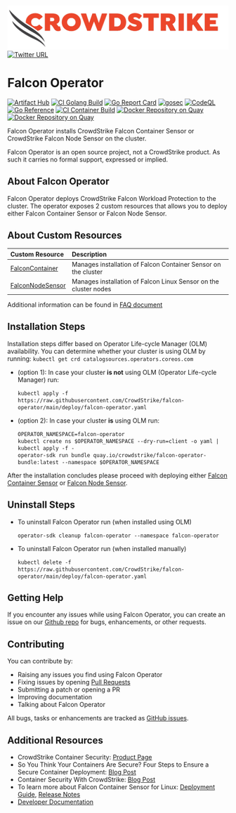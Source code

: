![CrowdStrike Falcon](https://raw.githubusercontent.com/CrowdStrike/falconpy/main/docs/asset/cs-logo.png) [![Twitter URL](https://img.shields.io/twitter/url?label=Follow%20%40CrowdStrike&style=social&url=https%3A%2F%2Ftwitter.com%2FCrowdStrike)](https://twitter.com/CrowdStrike)<br/>

# Falcon Operator
[![Artifact Hub](https://img.shields.io/endpoint?url=https://artifacthub.io/badge/repository/falcon-operator)](https://artifacthub.io/packages/search?repo=falcon-operator)
[![CI Golang Build](https://github.com/CrowdStrike/falcon-operator/actions/workflows/go.yml/badge.svg)](https://github.com/CrowdStrike/falcon-operator/actions/workflows/go.yml)
[![Go Report Card](https://goreportcard.com/badge/github.com/crowdstrike/falcon-operator)](https://goreportcard.com/report/github.com/crowdstrike/falcon-operator)
[![gosec](https://github.com/CrowdStrike/falcon-operator/actions/workflows/gosec.yml/badge.svg)](https://github.com/CrowdStrike/falcon-operator/actions/workflows/gosec.yml)
[![CodeQL](https://github.com/CrowdStrike/falcon-operator/actions/workflows/codeql.yml/badge.svg)](https://github.com/CrowdStrike/falcon-operator/actions/workflows/codeql.yml)
[![Go Reference](https://pkg.go.dev/badge/github.com/crowdstrike/falcon-operator.svg)](https://pkg.go.dev/github.com/crowdstrike/falcon-operator)
[![CI Container Build](https://github.com/CrowdStrike/falcon-operator/actions/workflows/container_build.yml/badge.svg)](https://github.com/CrowdStrike/falcon-operator/actions/workflows/container_build.yml)
[![Docker Repository on Quay](https://quay.io/repository/crowdstrike/falcon-operator/status "Docker Repository on Quay")](https://quay.io/repository/crowdstrike/falcon-operator)
[![Docker Repository on Quay](https://quay.io/repository/crowdstrike/falcon-operator-bundle/status "Docker Repository on Quay")](https://quay.io/repository/crowdstrike/falcon-operator-bundle)

Falcon Operator installs CrowdStrike Falcon Container Sensor or CrowdStrike Falcon Node Sensor on the cluster.

Falcon Operator is an open source project, not a CrowdStrike product. As such it carries no formal support, expressed or implied.

## About Falcon Operator
Falcon Operator deploys CrowdStrike Falcon Workload Protection to the cluster. The operator exposes 2 custom resources that allows you to deploy either Falcon Container Sensor or Falcon Node Sensor.

## About Custom Resources

| Custom Resource                   | Description                                                      |
| :--------                         | :------------                                                    |
| [FalconContainer](docs/container) | Manages installation of Falcon Container Sensor on the cluster   |
| [FalconNodeSensor](docs/node)     | Manages installation of Falcon Linux Sensor on the cluster nodes |

Additional information can be found in [FAQ document](docs/faq.md)

## Installation Steps

Installation steps differ based on Operator Life-cycle Manager (OLM) availability. You can determine whether your cluster is using OLM by running: `kubectl get crd catalogsources.operators.coreos.com`

 - (option 1): In case your cluster **is not** using OLM (Operator Life-cycle Manager) run:
   ```
   kubectl apply -f https://raw.githubusercontent.com/CrowdStrike/falcon-operator/main/deploy/falcon-operator.yaml
   ```

 - (option 2): In case your cluster **is** using OLM run:
   ```
   OPERATOR_NAMESPACE=falcon-operator
   kubectl create ns $OPERATOR_NAMESPACE --dry-run=client -o yaml | kubectl apply -f -
   operator-sdk run bundle quay.io/crowdstrike/falcon-operator-bundle:latest --namespace $OPERATOR_NAMESPACE
   ```

After the installation concludes please proceed with deploying either [Falcon Container Sensor](docs/container) or [Falcon Node Sensor](docs/node).

## Uninstall Steps

 - To uninstall Falcon Operator run (when installed using OLM)
   ```
   operator-sdk cleanup falcon-operator --namespace falcon-operator
   ```
 - To uninstall Falcon Operator run (when installed manually)
   ```
   kubectl delete -f https://raw.githubusercontent.com/CrowdStrike/falcon-operator/main/deploy/falcon-operator.yaml
   ```

## Getting Help
If you encounter any issues while using Falcon Operator, you can create an issue on our [Github repo](https://github.com/CrowdStrike/falcon-operator) for bugs, enhancements, or other requests.

## Contributing
You can contribute by:

* Raising any issues you find using Falcon Operator
* Fixing issues by opening [Pull Requests](https://github.com/CrowdStrike/falcon-operator/pulls)
* Submitting a patch or opening a PR
* Improving documentation
* Talking about Falcon Operator

All bugs, tasks or enhancements are tracked as [GitHub issues](https://github.com/CrowdStrike/falcon-operator/issues).

## Additional Resources
 - CrowdStrike Container Security: [Product Page](https://www.crowdstrike.com/products/cloud-security/falcon-cloud-workload-protection/container-security/)
 - So You Think Your Containers Are Secure? Four Steps to Ensure a Secure Container Deployment: [Blog Post](https://www.crowdstrike.com/blog/four-steps-to-ensure-a-secure-containter-deployment/)
 - Container Security With CrowdStrike: [Blog Post](https://www.crowdstrike.com/blog/tech-center/container-security/)
 - To learn more about Falcon Container Sensor for Linux: [Deployment Guide](https://falcon.crowdstrike.com/support/documentation/146/falcon-container-sensor-for-linux), [Release Notes](https://falcon.crowdstrike.com/support/news/release-notes-falcon-container-sensor-for-linux)
 - [Developer Documentation](docs/developer_guide.md)
